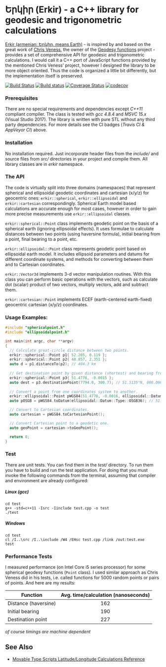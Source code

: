 # Երկիր (Erkir) - a C++ library for geodesic and trigonometric calculations

[Erkir (armenian: Երկիր, means Earth)](https://github.com/vahancho/erkir) - is inspired by and based on the great work of [Chris Veness](https://github.com/chrisveness), the owner of the [Geodesy functions](https://github.com/chrisveness/geodesy) project - provides a set of comprehensive API for geodesic and trigonometric calculations. I would call it a C++ port of JavaScript functions provided by the mentioned Chris Veness' project, however I designed the library to be more object oriented. Thus the code is organized a little bit differently, but the implementation itself is preserved.

[![Build Status](https://travis-ci.org/vahancho/erkir.svg?branch=master)](https://travis-ci.org/vahancho/erkir)
[![Build status](https://ci.appveyor.com/api/projects/status/gh9v3ynrm1dt1w7t/branch/master?svg=true)](https://ci.appveyor.com/project/vahancho/erkir/branch/master)
[![Coverage Status](https://coveralls.io/repos/github/vahancho/erkir/badge.svg)](https://coveralls.io/github/vahancho/erkir)
[![codecov](https://codecov.io/gh/vahancho/erkir/branch/master/graph/badge.svg)](https://codecov.io/gh/vahancho/erkir)

### Prerequisites

There are no special requirements and dependencies except *C++11* compliant compiler. The class is tested with *gcc 4.8.4* and *MSVC 15.x* (Visual Studio 2017). The library is written with pure STL without any third party dependencies.
For more details see the CI badges (*Travis CI & AppVeyor CI*) above.

### Installation

No installation required. Just incorporate header files from the *include/* and source files from *src/* directories in your project and compile them. All library classes are in *erkir* namespace.

### The API

The code is virtually split into three domains (namespaces) that represent spherical and ellipsoidal geodetic coordinates and cartesian (x/y/z) for geocentric ones: `erkir::spherical`, `erkir::ellipsoidal` and `erkir::cartesian` correspondingly. Spherical Earth model based calculations are accurate enough for most cases, however in order to gain more precise measurements use `erkir::ellipsoidal` classes.

`erkir::spherical::Point` class implements geodetic point on the basis of a spherical earth (ignoring ellipsoidal effects). It uses formulae to calculate distances between two points (using haversine formula), initial bearing from a point, final bearing to a point, etc.

`erkir::ellipsoidal::Point` class represents geodetic point based on ellipsoidal earth model. It includes ellipsoid parameters and datums for different coordinate systems, and methods for converting between them and to Cartesian coordinates.

`erkir::Vector3d` implements 3-d vector manipulation routines. With this class you can perform basic operations with the vectors, such as calculate dot (scalar) product of two vectors, multiply vectors, add and subtract them.

`erkir::cartesian::Point` implements ECEF (earth-centered earth-fixed) geocentric cartesian (x/y/z) coordinates.

### Usage Examples:

```cpp
#include "sphericalpoint.h"
#include "ellipsoidalpoint.h"

int main(int argc, char **argv)
{
  // Calculate great-circle distance between two points.
  erkir::spherical::Point p1{ 52.205, 0.119 };
  erkir::spherical::Point p2{ 48.857, 2.351 };
  auto d = p1.distanceTo(p2); // 404.3 km
  
  // Get destination point by given distance (shortest) and bearing from start point.
  erkir::spherical::Point p3{ 51.4778, -0.0015 };
  auto dest = p3.destinationPoint(7794.0, 300.7); // 51.5135°N, 000.0983°W
  
  // Convert a point from one coordinates system to another.
  erkir::ellipsoidal::Point pWGS84(51.4778, -0.0016, ellipsoidal::Datum::Type::WGS84);
  auto pOSGB = pWGS84.toDatum(ellipsoidal::Datum::Type::OSGB36); // 51.4778°N, 000.0000°E

  // Convert to Cartesian coordinates.
  auto cartesian = pWGS84.toCartesianPoint();

  // Convert Cartesian point to a geodetic one.
  auto geoPoint = cartesian->toGeoPoint();

  return 0;
}
```

### Test

There are unit tests. You can find them in the *test/* directory.
To run them you have to build and run the test application. For doing that you must invoke the following
commands from the terminal, assuming that compiler and environment are already configured:

##### Linux (gcc)
```
cd test
g++ -std=c++11 -Isrc -Iinclude test.cpp -o test
./test
```

##### Windows
```
cd test
cl /I..\src /I..\include /W4 /EHsc test.cpp /link /out:test.exe
test
```

### Performance Tests

I measured performance (on Intel Core i5 series processor) for some spherical geodesy functions (`Point` class). I used similar approach as Chris Veness did in his tests, i.e. called functions for 5000 random points or pairs of points. And here are my results:

| Function             | Avg. time/calculation (nanoseconds)|
| -------------------- |:----------------------------------:|
| Distance (haversine) | 162                                |
| Initial bearing      | 190                                |
| Destination point    | 227                                |

*of course timings are machine dependent*

## See Also

* [Movable Type Scripts Latitude/Longitude Calculations Reference](http://www.movable-type.co.uk/scripts/latlong.html)

